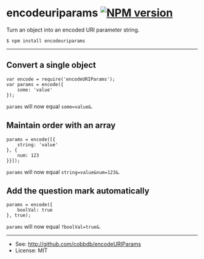 # encodeuriparams [![NPM version](https://badge.fury.io/js/encodeURIParams.svg)](http://badge.fury.io/js/encodeURIParams)

Turn an object into an encoded URI parameter string.

    $ npm install encodeuriparams

-------------
## Convert a single object

    var encode = require('encodeURIParams');
    var params = encode({
        some: 'value'
    });

`params` will now equal `some=value&`.

## Maintain order with an array

    params = encode([{
        string: 'value'
    }, {
        num: 123
    }}]);

`params` will now equal `string=value&num=123&`.

## Add the question mark automatically

    params = encode({
        boolVal: true
    }, true);

`params` will now equal `?boolVal=true&`.

---------
* See: http://github.com/cobbdb/encodeURIParams
* License: MIT
